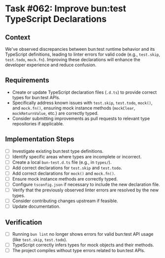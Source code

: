 # Task #062: Improve bun:test TypeScript Declarations

## Context
We've observed discrepancies between bun:test runtime behavior and its TypeScript definitions, leading to linter errors for valid code (e.g., `test.skip`, `test.todo`, `mock.fn`). Improving these declarations will enhance the developer experience and reduce confusion.

## Requirements
- Create or update TypeScript declaration files (`.d.ts`) to provide correct types for bun:test APIs.
- Specifically address known issues with `test.skip`, `test.todo`, `mock()`, and `mock.fn()`, ensuring mock instance methods (`mockClear`, `mockReturnValue`, etc.) are correctly typed.
- Consider submitting improvements as pull requests to relevant type repositories if applicable.

## Implementation Steps
- [ ] Investigate existing bun:test type definitions.
- [ ] Identify specific areas where types are incomplete or incorrect.
- [ ] Create a local `bun-test.d.ts` file (e.g., in `types/`).
- [ ] Add correct declarations for `test.skip` and `test.todo`.
- [ ] Add correct declarations for `mock()` and `mock.fn()`.
- [ ] Ensure mock instance methods are correctly typed.
- [ ] Configure `tsconfig.json` if necessary to include the new declaration file.
- [ ] Verify that the previously observed linter errors are resolved by the new types.
- [ ] Consider contributing changes upstream if feasible.
- [ ] Update documentation.

## Verification
- [ ] Running `bun lint` no longer shows errors for valid bun:test API usage (like `test.skip`, `test.todo`).
- [ ] TypeScript correctly infers types for mock objects and their methods.
- [ ] The project compiles without type errors related to bun:test APIs. 
